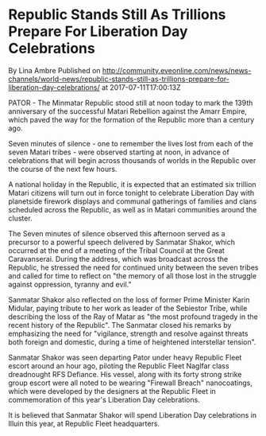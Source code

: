 # Republic Stands Still As Trillions Prepare For Liberation Day Celebrations
By Lina Ambre
Published on http://community.eveonline.com/news/news-channels/world-news/republic-stands-still-as-trillions-prepare-for-liberation-day-celebrations/ at 2017-07-11T17:00:13Z

PATOR - The Minmatar Republic stood still at noon today to mark the 139th anniversary of the successful Matari Rebellion against the Amarr Empire, which paved the way for the formation of the Republic more than a century ago.

Seven minutes of silence - one to remember the lives lost from each of the seven Matari tribes - were observed starting at noon, in advance of celebrations that will begin across thousands of worlds in the Republic over the course of the next few hours.

A national holiday in the Republic, it is expected that an estimated six trillion Matari citizens will turn out in force tonight to celebrate Liberation Day with planetside firework displays and communal gatherings of families and clans scheduled across the Republic, as well as in Matari communities around the cluster.

The Seven minutes of silence observed this afternoon served as a precursor to a powerful speech delivered by Sanmatar Shakor, which occurred at the end of a meeting of the Tribal Council at the Great Caravanserai. During the address, which was broadcast across the Republic, he stressed the need for continued unity between the seven tribes and called for time to reflect on "the memory of all those lost in the struggle against oppression, tyranny and evil."

Sanmatar Shakor also reflected on the loss of former Prime Minister Karin Midular, paying tribute to her work as leader of the Sebiestor Tribe, while describing the loss of the Ray of Matar as "the most profound tragedy in the recent history of the Republic". The Sanmatar closed his remarks by emphasizing the need for "vigilance, strength and resolve against threats both foreign and domestic, during a time of heightened interstellar tension".

Sanmatar Shakor was seen departing Pator under heavy Republic Fleet escort around an hour ago, piloting the Republic Fleet Naglfar class dreadnought RFS Defiance. His vessel, along with its forty strong strike group escort were all noted to be wearing "Firewall Breach" nanocoatings, which were developed by the designers at the Republic Fleet in commemoration of this year's Liberation Day celebrations.

It is believed that Sanmatar Shakor will spend Liberation Day celebrations in Illuin this year, at Republic Fleet headquarters.

